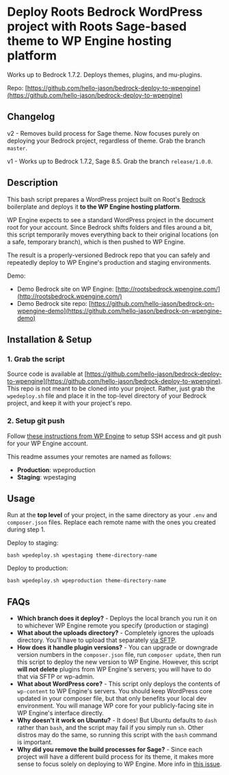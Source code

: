 # Deploy Roots Bedrock WordPress project with Roots Sage-based theme to WP Engine hosting platform

Works up to Bedrock 1.7.2. Deploys themes, plugins, and mu-plugins.

Repo: [https://github.com/hello-jason/bedrock-deploy-to-wpengine](https://github.com/hello-jason/bedrock-deploy-to-wpengine)

## Changelog

v2 - Removes build process for Sage theme. Now focuses purely on deploying your Bedrock project, regardless of theme. Grab the branch `master`.

v1 - Works up to Bedrock 1.7.2, Sage 8.5. Grab the branch `release/1.0.0`.

## Description

This bash script prepares a WordPress project built on Root's [Bedrock](https://roots.io/bedrock/) boilerplate and deploys it **to the WP Engine hosting platform**.

WP Engine expects to see a standard WordPress project in the document root for your account. Since Bedrock shifts folders and files around a bit, this script temporarily moves everything back to their original locations (on a safe, temporary branch), which is then pushed to WP Engine.

The result is a properly-versioned Bedrock repo that you can safely and repeatedly deploy to WP Engine's production and staging environments.

Demo:

* Demo Bedrock site on WP Engine: [http://rootsbedrock.wpengine.com/](http://rootsbedrock.wpengine.com/)
* Demo Bedrock site repo: [https://github.com/hello-jason/bedrock-on-wpengine-demo](https://github.com/hello-jason/bedrock-on-wpengine-demo)

## Installation &amp; Setup

### 1. Grab the script

Source code is available at [https://github.com/hello-jason/bedrock-deploy-to-wpengine](https://github.com/hello-jason/bedrock-deploy-to-wpengine). This repo is not meant to be cloned into your project. Rather, just grab the `wpedeploy.sh` file and place it in the top-level directory of your Bedrock project, and keep it with your project's repo.

### 2. Setup git push

Follow [these instructions from WP Engine](https://wpengine.com/git/) to setup SSH access and git push for your WP Engine account.

This readme assumes your remotes are named as follows:

* **Production**: wpeproduction
* **Staging**: wpestaging

## Usage

Run at the **top level** of your project, in the same directory as your `.env` and `composer.json` files. Replace each remote name with the ones you created during step 1.

Deploy to staging:

```
bash wpedeploy.sh wpestaging theme-directory-name
```

Deploy to production:

```
bash wpedeploy.sh wpeproduction theme-directory-name
```

## FAQs

* **Which branch does it deploy?** - Deploys the local branch you run it on to whichever WP Engine remote you specify (production or staging)
* **What about the uploads directory?** - Completely ignores the uploads directory. You'll have to upload that separately [via SFTP](https://wpengine.com/support/sftp/).
* **How does it handle plugin versions?** - You can upgrade or downgrade version numbers in the `composer.json` file, run `composer update`, then run this script to deploy the new version to WP Engine. However, this script **will not delete** plugins from WP Engine's servers; you will have to do that via SFTP or wp-admin.
* **What about WordPress core?** - This script only deploys the contents of `wp-content` to WP Engine's servers. You should keep WordPress core updated in your composer file, but that only benefits your local dev environment. You will manage WP core for your publicly-facing site in WP Engine's interface directly.
* **Why doesn't it work on Ubuntu?** - It does! But Ubuntu defaults to `dash` rather than `bash`, and the script may fail if you simply run `sh`. Other distros may do the same, so running this script with the `bash` command is important.
* **Why did you remove the build processes for Sage?** - Since each project will have a different build process for its theme, it makes more sense to focus solely on deploying to WP Engine. More info in [this issue](https://github.com/hello-jason/bedrock-sage-deploy-to-wpengine/issues/13).
